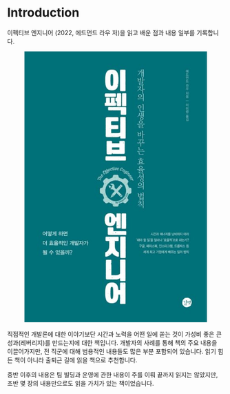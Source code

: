 # Introduction

이펙티브 엔지니어 (2022, 에드먼드 라우 저)을 읽고 배운 점과 내용 일부를 기록합니다.

<figure><img src=".gitbook/assets/9791140700288.jpg" alt=""><figcaption></figcaption></figure>

직접적인 개발론에 대한 이야기보단 시간과 노력을 어떤 일에 쏟는 것이 가성비 좋은 큰 성과(레버리지)를 만드는지에 대한 책입니다. 개발자의 사례를 통해 책의 주요 내용을 이끌어가지만, 전 직군에 대해 범용적인 내용들도 많은 부분 포함되어 있습니다. 읽기 힘든 책이 아니라 출퇴근 길에 읽을 책으로 추천합니다.

중반 이후의 내용은 팀 빌딩과 운영에 관한 내용이 주를 이뤄 끝까지 읽지는 않았지만, 초반 몇 장의 내용만으로도 읽을 가치가 있는 책이었습니다.
